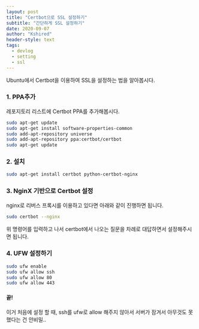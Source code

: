 ```yaml
---
layout: post
title: "Certbot으로 SSL 설정하기"
subtitle: "간단하게 SSL 설정하기"
date: 2020-09-07
author: "Kshired"
header-style: text
tags:
  - devlog
  - setting
  - ssl
---
```


Ubuntu에서 Certbot을 이용하여 SSL을 설정하는 법을 알아봅시다.

### 1. PPA추가

레포지토리 리스트에 Certbot PPA를 추가해봅시다.

```bash
sudo apt-get update
sudo apt-get install software-properties-common
sudo add-apt-repository universe
sudo add-apt-repository ppa:certbot/certbot
sudo apt-get update
```

### 2. 설치

```bash
sudo apt-get install certbot python-certbot-nginx
```

### 3. NginX 기반으로 Certbot 설정

nginx로 리버스 프록시를 이용하고 있다면 아래와 같이 진행하면 됩니다.

```bash
sudo certbot --nginx
```

위 명령어를 입력하고 나서 certbot에서 나오는 질문을 차례로 대답하면서 설정해주시면 됩니다.

### 4. UFW 설정하기

```bash
sudo ufw enable
sudo ufw allow ssh
sudo ufw allow 80
sudo ufw allow 443
```

#### 끝!

이거 처음에 설정 할 때, ssh를 ufw로 allow 해주지 않아서 서버가 잠겨서 아무것도 못했다는 건 안비밀..
